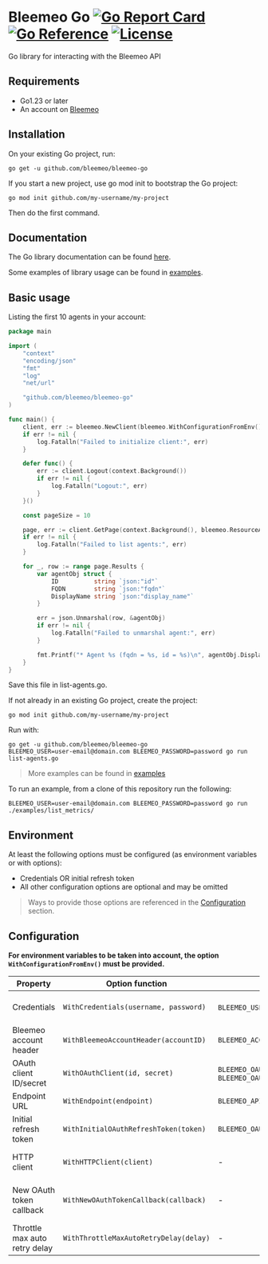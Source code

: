 # Bleemeo Go [![Go Report Card](https://goreportcard.com/badge/github.com/bleemeo/bleemeo-go)](https://goreportcard.com/report/github.com/bleemeo/bleemeo-go) [![Go Reference](https://pkg.go.dev/badge/github.com/bleemeo/bleemeo-go.svg)](https://pkg.go.dev/github.com/bleemeo/bleemeo-go) [![License](https://img.shields.io/badge/license-Apache%202.0-blue.svg)](https://github.com/bleemeo/bleemeo-go/blob/main/LICENSE)

Go library for interacting with the Bleemeo API

## Requirements

- Go1.23 or later
- An account on [Bleemeo](https://bleemeo.com/)

## Installation

On your existing Go project, run:

```
go get -u github.com/bleemeo/bleemeo-go
```

If you start a new project, use go mod init to bootstrap the Go project:

```
go mod init github.com/my-username/my-project
```

Then do the first command.

## Documentation

The Go library documentation can be found [here](https://pkg.go.dev/github.com/bleemeo/bleemeo-go).

Some examples of library usage can be found in [examples](./examples).

## Basic usage

Listing the first 10 agents in your account:

```go
package main

import (
	"context"
	"encoding/json"
	"fmt"
	"log"
	"net/url"

	"github.com/bleemeo/bleemeo-go"
)

func main() {
	client, err := bleemeo.NewClient(bleemeo.WithConfigurationFromEnv())
	if err != nil {
		log.Fatalln("Failed to initialize client:", err)
	}

	defer func() {
		err := client.Logout(context.Background())
		if err != nil {
			log.Fatalln("Logout:", err)
		}
	}()

	const pageSize = 10

	page, err := client.GetPage(context.Background(), bleemeo.ResourceAgent, 1, pageSize, url.Values{"active": {"true"}})
	if err != nil {
		log.Fatalln("Failed to list agents:", err)
	}

	for _, row := range page.Results {
		var agentObj struct {
			ID          string `json:"id"`
			FQDN        string `json:"fqdn"`
			DisplayName string `json:"display_name"`
		}

		err = json.Unmarshal(row, &agentObj)
		if err != nil {
			log.Fatalln("Failed to unmarshal agent:", err)
		}

		fmt.Printf("* Agent %s (fqdn = %s, id = %s)\n", agentObj.DisplayName, agentObj.FQDN, agentObj.ID)
	}
}
```

Save this file in list-agents.go.

If not already in an existing Go project, create the project:

```
go mod init github.com/my-username/my-project
```

Run with:

```
go get -u github.com/bleemeo/bleemeo-go
BLEEMEO_USER=user-email@domain.com BLEEMEO_PASSWORD=password go run list-agents.go
```

> More examples can be found in [examples](./examples)

To run an example, from a clone of this repository run the following:

```
BLEEMEO_USER=user-email@domain.com BLEEMEO_PASSWORD=password go run ./examples/list_metrics/
```

## Environment

At least the following options must be configured (as environment variables or with options):

- Credentials OR initial refresh token
- All other configuration options are optional and may be omitted

> Ways to provide those options are referenced in the [Configuration](#configuration) section.

## Configuration

**For environment variables to be taken into account, the option `WithConfigurationFromEnv()` must be provided.**

| Property                      | Option function                        | Env variable(s)                                           | Default values                                                                                   |
|-------------------------------|----------------------------------------|-----------------------------------------------------------|--------------------------------------------------------------------------------------------------|
| Credentials                   | `WithCredentials(username, password)`  | `BLEEMEO_USER` & `BLEEMEO_PASSWORD`                       | None. This option is required (unless initial refresh token is used)                             |
| Bleemeo account header        | `WithBleemeoAccountHeader(accountID)`  | `BLEEMEO_ACCOUNT_ID`                                      | The first account associated with used credentials.                                              |
| OAuth client ID/secret        | `WithOAuthClient(id, secret)`          | `BLEEMEO_OAUTH_CLIENT_ID` & `BLEEMEO_OAUTH_CLIENT_SECRET` | The default SDK OAuth client ID                                                                  |
| Endpoint URL                  | `WithEndpoint(endpoint)`               | `BLEEMEO_API_URL`                                         | `https://api.bleemeo.com`                                                                        |
| Initial refresh token         | `WithInitialOAuthRefreshToken(token)`  | `BLEEMEO_OAUTH_INITIAL_REFRESH_TOKEN`                     | None. This is an alternative to username & password credentials.                                 |
| HTTP client                   | `WithHTTPClient(client)`               | -                                                         | None. This option allow to customize behavior of the HTTP client.                                |
| New OAuth token callback      | `WithNewOAuthTokenCallback(callback)`  | -                                                         | None. This option allow to get access to refresh token, useful for initial refresh token option. |
| Throttle max auto retry delay | `WithThrottleMaxAutoRetryDelay(delay)` | -                                                         | 1 minute.                                                                                        |
